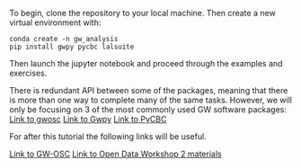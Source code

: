 To begin, clone the repository to your local machine. Then create a new virtual environment with:
```
conda create -n gw_analysis
pip install gwpy pycbc lalsuite
```

Then launch the jupyter notebook and proceed through the examples and exercises.

There is redundant API between some of the packages, meaning that there is more than one way to complete
many of the same tasks. However, we will only be focusing on 3 of the most commonly used GW software packages:
[Link to gwosc](https://github.com/gwpy/gwosc "gwosc")
[Link to Gwpy](https://gwpy.github.io/docs/stable/index.html "GWpy")
[Link to PyCBC](https://pycbc.org/ "PyCBC")

For after this tutorial the following links will be useful.

[Link to GW-OSC](https://www.gw-openscience.org/software/)
[Link to Open Data Workshop 2 materials](https://indico.in2p3.fr/event/18313/ "GW-odw2")
